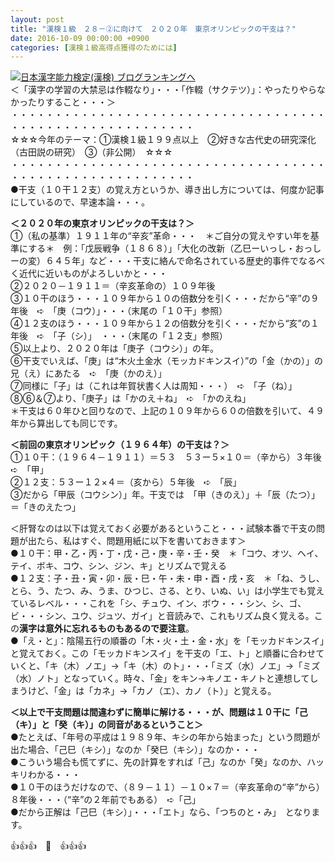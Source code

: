 ```yaml
---
layout: post
title: "漢検１級　２８－②に向けて　２０２０年　東京オリンピックの干支は？"
date: 2016-10-09 00:00:00 +0900
categories: [漢検１級高得点獲得のためには]
---
```


[![](/syuusyuu9701/assets/images/漢検１級-２８－②に向けて-２０２０年-東京オリンピックの干支は？-br_c_3028_1.gif)](http://blog.with2.net/link.php?1659096:3028 "日本漢字能力検定(漢検) ブログランキングへ")[日本漢字能力検定(漢検) ブログランキングへ](http://blog.with2.net/link.php?1659096:3028)  
＜「漢字の学習の大禁忌は作輟なり」・・・「作輟（サクテツ）」：やったりやらなかったりすること・・・＞  
・・・・・・・・・・・・・・・・・・・・・・・・・・・・・・・・・・・・・・・・・・・・・・・・・・・・・・・・・  
☆☆☆今年のテーマ：①漢検１級１９９点以上　②好きな古代史の研究深化（古田説の研究）　③（非公開）　☆☆☆　　  
・・・・・・・・・・・・・・・・・・・・・・・・・・・・・・・・・・・・・・・・・・・・・・・・・・・・・・・・・  
●干支（１０干１２支）の覚え方というか、導き出し方については、何度か記事にしているので、早速本論・・・。  
  
**＜２０２０年の東京オリンピックの干支は？＞**  
①（私の基準）１９１１年の“辛亥”革命・・・　＊ご自分の覚えやすい年を基準にする＊　例：「戊辰戦争（１８６８）」「大化の改新（乙巳ーいっし・おっしーの変）６４５年」など・・・干支に絡んで命名されている歴史的事件でなるべく近代に近いものがよろしいかと・・・  
②２０２０－１９１１＝（辛亥革命の）１０９年後  
③１０干のほう・・・１０９年から１０の倍数分を引く・・・だから“辛”の９年後　➪　「庚（コウ）」・・・（末尾の「１０干」参照）  
④１２支のほう・・・１０９年から１２の倍数分を引く・・・だから“亥”の１年後　➪　「子（シ）」　・・・（末尾の「１２支」参照）  
⑤以上より、２０２０年は「庚子（コウシ）」の年。  
⑥干支でいえば、「庚」は“木火土金水（モッカドキンスイ）”の「金（かの）」の兄（え）にあたる　➪　「庚（かのえ）」  
⑦同様に「子」は（これは年賀状書く人は周知・・・）　➪　「子（ね）」　  
⑧⑥＆⑦より、「庚子」は「かのえ＋ね」　➪　「かのえね」  
＊干支は６０年ひと回りなので、上記の１０９年から６０の倍数を引いて、４９年から算出しても同じです。  
  
**＜前回の東京オリンピック（１９６４年）の干支は？＞**  
①１０干：（１９６４－１９１１）＝５３　５３ー５×１０＝（辛から）３年後　➪　「甲」  
②１２支：５３ー１２×４＝（亥から）５年後　➪　「辰」  
③だから「甲辰（コウシン）」年。干支では　「甲（きのえ）」＋「辰（たつ）」＝「きのえたつ」  
  
＜肝腎なのは以下は覚えておく必要があるということ・・・試験本番で干支の問題が出たら、私はすぐ、問題用紙に以下を書いておきます＞  
●１０干：甲・乙・丙・丁・戊・己・庚・辛・壬・癸　＊「コウ、オツ、ヘイ、テイ、ボキ、コウ、シン、ジン、キ」とリズムで覚える  
●１２支：子・丑・寅・卯・辰・巳・午・未・申・酉・戌・亥　＊「ね、うし、とら、う、たつ、み、うま、ひつじ、さる、とり、いぬ、い」は小学生でも覚えているレベル・・・これを「シ、チュウ、イン、ボウ・・・シン、シ、ゴ、ビ・・・シン、ユウ、ジュツ、ガイ」と音読みで、これもリズム良く覚える。この**漢字は意外に忘れるものもあるので要注意**。  
●「え・と」：陰陽五行の順番の「木・火・土・金・水」を「モッカドキンスイ」と覚えておく。この「モッカドキンスイ」を干支の「エ、ト」と順番に合わせていくと、「キ（木）ノエ」→「キ（木）のト」・・・「ミズ（水）ノエ」→「ミズ（水）ノト」となっていく。時々、「金」をキン→キノエ・キノトと連想してしまうけど、「金」は「カネ」→「カノ（エ）、カノ（ト）」と覚える。  
  
**＜以上で干支問題は間違わずに簡単に解ける・・・が、問題は１０干に「己（キ）」と「癸（キ）」の同音があるということ＞**  
●たとえば、「年号の平成は１９８９年、キシの年から始まった」という問題が出た場合、「己巳（キシ）」なのか「癸巳（キシ）」なのか・・・  
●こういう場合も慌てずに、先の計算をすれば「己」なのか「癸」なのか、ハッキリわかる・・・  
●１０干のほうだけなので、（８９－１１）－１０×７＝（辛亥革命の“辛”から）８年後・・・（“辛”の２年前でもある）　➪「己」  
●だから正解は「己巳（キシ）」・・・「エト」なら、「つちのと・み」　となります。  
  
👍👍👍　🐒　👍👍👍  